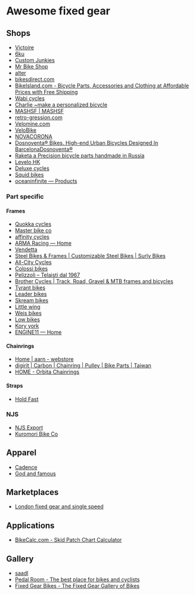 # Awesome fixed gear

## Shops

[râpbphir]: https://russianraketa.com/
[dc]: https://deluxecycles.nyc/
[lhk]: https://levelohk.com/
[dbhubdib]: https://dosnoventabikes.com/
[squid]: https://www.squidbikes.com/
[n]: https://novacorona.com/
[velobike]: https://www.velobike.co.nz/products/bunch-bars
[vwbsfgtbwcsrvb]: https://www.velomine.com/
[rg]: https://www.retro-gression.com/
[mm]: https://www.mashsf.com/
[apb]: https://www.charlie-jp.com/
[wabi]: https://wabicycles.com/
[bbpaacaapwfs]: https://bikeisland.com/
[bd]: https://www.bikesdirect.com/products/road_bikes.htm?gclid=Cj0KCQjwmdGYBhDRARIsABmSEeNs2VfwpcbEVvKqVcblAQP3jBFYE-Ul6BG4JaCNfBA9IEPsT660JawaAlCqEALw_wcB
[alter]: https://alter.shoplineapp.com/pages/home
[op]: https://www.oceaninfinite.com/products
[mbs]: https://www.mrbikeshop.com/
[cjs]: custom-junkies.com
[6ku]: https://www.6ku.com/
[v]: https://www.victoire-cycles.com/

- [Victoire][v]
- [6ku][6ku]
- [Custom Junkies][cjs]
- [Mr Bike Shop][mbs]
- [alter][alter]
- [bikesdirect.com][bd]
- [BikeIsland.com - Bicycle Parts, Accessories and Clothing at Affordable Prices with Free Shipping][bbpaacaapwfs]
- [Wabi cycles][wabi]
- [Charlie ~make a personalized bicycle ][apb]
- [MASHSF | MASHSF][mm]
- [retro-gression.com][rg]
- [Velomine.com][vwbsfgtbwcsrvb]
- [VeloBike][velobike]
- [NOVACORONA][n]
- [Dosnoventa® Bikes. High-end Urban Bicycles Designed In BarcelonaDosnoventa®][dbhubdib]
- [Raketa a Precision bicycle parts handmade in Russia][râpbphir]
- [Levelo HK][lhk]
- [Deluxe cycles][dc]
- [Squid bikes][squid]
- [oceaninfinite &mdash; Products][op]

### Part specific

#### Frames

[kory]: https://koryyork.com/
[low]: https://www.lowbicycles.com/
[weis]: http://www.weismfg.com/
[lw]: https://22bicycles.com/products/little-wing-made-to-order
[skream]: https://skreambikes.com/
[leader]: https://www.leaderbikesusa.com/
[tyrant]: https://tyrantbikes.com/
[bctrgmfab]: https://www.brothercycles.com/
[ptd1]: https://www.ciclipelizzoli.it/en/
[colossi]: https://www.colossiv5.com/
[ac]: https://allcitycycles.com/
[sbfcsbsb]: https://surlybikes.com/
[v]: https://vendettabikes.com/
[eh]: http://engine11.bigcartel.com/
[arh]: https://armawheels.bigcartel.com/
[affinity]: https://affinitycycles.com/
[master]: https://www.masterbike.co/
[quokka]: https://quokkacycles.com/

- [Quokka cycles][quokka]
- [Master bike co][master]
- [affinity cycles][affinity]
- [ARMA Racing &mdash; Home][arh]
- [Vendetta][v]
- [Steel Bikes & Frames | Customizable Steel Bikes | Surly Bikes][sbfcsbsb]
- [All-City Cycles][ac]
- [Colossi bikes][colossi]
- [Pelizzoli &#8211; Telaisti dal 1967][ptd1]
- [Brother Cycles | Track, Road, Gravel &amp; MTB frames and bicycles][bctrgmfab]
- [Tyrant bikes][tyrant]
- [Leader bikes][leader]
- [Skream bikes][skream]
- [Little wing][lw]
- [Weis bikes][weis]
- [Low bikes][low]
- [Kory york][kory]
- [ENGINE11 &mdash; Home][eh]

#### Chainrings

[hoc]: https://www.orbitachainrings.com/
[dccpbpt]: https://www.digirit.com/
[haw]: https://shop.44rn.com/

- [Home | aarn - webstore][haw]
- [digirit | Carbon | Chainring | Pulley | Bike Parts | Taiwan][dccpbpt]
- [HOME - Orbita Chainrings][hoc]

#### Straps

[hf]: https://holdfastordie.com/pages/about-us

- [Hold Fast][hf]

### NJS

[kb]: https://kuromoribikeco.com/collections/njs
[ne]: https://www.njs-export.com/

- [NJS Export][ne]
- [Kuromori Bike Co][kb]

## Apparel

[gnf]: https://godandfamo.us/
[cadence]: https://www.cadencecollection.com/

- [Cadence][cadence]
- [God and famous][gnf]

## Marketplaces

[lfgss]: https://www.lfgss.com/

- [London fixed gear and single speed][lfgss]

## Applications

[bspcc]: https://www.bikecalc.com/skid_patch_calculator

- [BikeCalc.com - Skid Patch Chart Calculator][bspcc]

## Gallery

[fgbtfggob]: http://thefixedgeargallery.com/
[prtbpfbac]: https://www.pedalroom.com/
[s]: https://saadl.com/home

- [saadl][s]
- [Pedal Room - The best place for bikes and cyclists][prtbpfbac]
- [Fixed Gear Bikes - The Fixed Gear Gallery of Bikes][fgbtfggob]



